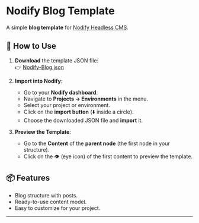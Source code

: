 # Nodify Blog Template

A simple **blog template** for [Nodify Headless CMS](https://github.com/AZIRARM/nodify).

## 🚀 How to Use

1. **Download** the template JSON file:  
   👉 [Nodify-Blog.json](Nodify-Blog.json)

2. **Import into Nodify**:
   - Go to your **Nodify dashboard**.
   - Navigate to **Projects → Environments** in the menu.
   - Select your project or environment.
   - Click on the **import button** (⬇️ inside a circle).
   - Choose the downloaded JSON file and **import** it.

3. **Preview the Template**:
   - Go to the **Content** of the **parent node** (the first node in your structure).
   - Click on the 👁️ (eye icon) of the first content to preview the template.

## 📦 Features
- Blog structure with posts.
- Ready-to-use content model.
- Easy to customize for your project.

---
